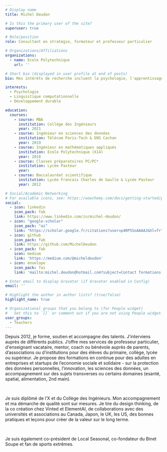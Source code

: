 ```yaml
---
# Display name
title: Michel Deudon

# Is this the primary user of the site?
superuser: true

# Role/position
role: Consultant en stratégie, formateur et professeur particulier

# Organizations/Affiliations
organizations:
  - name: Ecole Polytechnique
    url: ''

# Short bio (displayed in user profile at end of posts)
bio: Mes intérêts de recherche incluent la psychologie, l'apprentissage des langues et l'écologie.

interests:
  - Psychologie
  - Linguistique computationnelle
  - Développement durable

education:
  courses:
    - course: MBA
      institution: Collège des Ingénieurs
      year: 2021
    - course: Ingénieur en sciences des données
      institution: Télécom Paris-Tech & ENS Cachan
      year: 2019
    - course: Ingénieur en mathématiques appliqués
      institution: Ecole Polytechnique (X14)
      year: 2018
    - course: Classes préparatoires PC/PC*
      institution: Lycée Pasteur
      year:
    - course: Baccalauréat scientifique
      institution: Lycée Francais Charles de Gaulle & Lycée Pasteur
      year: 2012

# Social/Academic Networking
# For available icons, see: https://wowchemy.com/docs/getting-started/page-builder/#icons
social:
  - icon: linkedin
    icon_pack: fab
    link: https://www.linkedin.com/in/michel-deudon/
  - icon: "google-scholar"
    icon_pack: "ai"
    link: "https://scholar.google.fr/citations?user=p4RP5SoAAAAJ&hl=fr"
  - icon: github
    icon_pack: fab
    link: https://github.com/MichelDeudon
  - icon_pack: fab
    icon: medium
    link: 'https://medium.com/@micheldeudon'
  - icon: envelope
    icon_pack: fas
    link: 'mailto:michel.deudon@hotmail.com?subject=Contact formations'

# Enter email to display Gravatar (if Gravatar enabled in Config)
email: ''

# Highlight the author in author lists? (true/false)
highlight_name: true

# Organizational groups that you belong to (for People widget)
#   Set this to `[]` or comment out if you are not using People widget.
user_groups:
  - Teachers
---
```


Depuis 2012, je forme, soutien et accompagne des talents. J’interviens auprès de différents publics. J’offre mes services de professeur particulier, d'enseignant vacataire, mentor, coach ou bénévole auprès de parents, d’associations ou d’institutions pour des élèves du primaire, collège, lycée ou supérieur. Je propose des formations en continue pour des adultes en entreprises et startups de l’economie sociale et solidaire - sur la protection des données personnelles, l’innovation, les sciences des données, un accompagnement sur des sujets transverses ou certains domaines (esanté, spatial, alimentation, 2nd main).

<br>

Je suis diplômé de l’X et du Collège des Ingénieurs. Mon accompagnement et ma démarche de qualité sont sur mesures. Je tire du design thinking, de la co création chez Vinted et ElementAI, de collaborations avec des universités et associations au Canada, Japon, le UK, les US, des bonnes pratiques et leçons pour créer de la valeur sur le long terme.

<br>

Je suis également co-président de Local Seasonal, co-fondateur du Binet Soupe et fan de sports extrêmes.